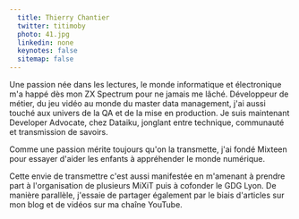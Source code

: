 ```yaml
---
  title: Thierry Chantier
  twitter: titimoby
  photo: 41.jpg
  linkedin: none
  keynotes: false
  sitemap: false
---
```

Une passion née dans les lectures, le monde informatique et électronique m'a happé dès mon ZX Spectrum pour ne jamais me lâché.
Développeur de métier, du jeu vidéo au monde du master data management, j'ai aussi touché aux univers de la QA et de la mise en production.
Je suis maintenant Developer Advocate, chez Dataiku, jonglant entre technique, communauté et transmission de savoirs.

Comme une passion mérite toujours qu'on la transmette, j'ai fondé Mixteen pour essayer d'aider les enfants à appréhender le monde numérique.

Cette envie de transmettre c'est aussi manifestée en m'amenant à prendre part à l'organisation de plusieurs MiXiT puis à cofonder le GDG Lyon.
De manière parallèle, j'essaie de partager également par le biais d'articles sur mon blog et de vidéos sur ma chaîne YouTube.